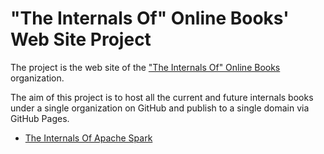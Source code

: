 # "The Internals Of" Online Books' Web Site Project

The project is the web site of the ["The Internals Of" Online Books](https://github.com/japila-books) organization.

The aim of this project is to host all the current and future internals books under a single organization on GitHub and publish to a single domain via GitHub Pages.

* [The Internals Of Apache Spark](https://books.japila.pl/apache-spark-internals)
